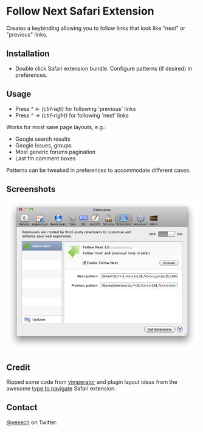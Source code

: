 # Follow Next Safari Extension

 Creates a keybinding allowing you to follow links that look like "next" or
 "previous" links.

## Installation

- Double click Safari extension bundle. Configure patterns (if desired) in preferences.

## Usage

- Press ^ ← *(ctrl-left)* for following 'previous' links
- Press ^ → *(ctrl-right)* for following 'next' links

Works for most sane page layouts, e.g.:

- Google search results
- Google issues, groups
- Most generic forums pagination
- Last fm comment boxes

Patterns can be tweaked in preferences to accommodate different cases.

## Screenshots

![Follow next](https://github.com/gaving/follownext-safari/raw/master/site/1.png)

## Credit

Ripped some code from [vimperator](http://vimperator.org/) and plugin layout ideas from the
awesome [type to navigate](http://dbergey.github.com/) Safari extension.

## Contact

[@vesech](http://twitter.com/vesech/) on Twitter.
